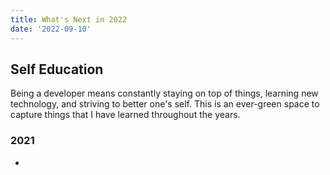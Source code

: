 ```yaml
---
title: What's Next in 2022
date: '2022-09-10'
---
```


## Self Education

Being a developer means constantly staying on top of things,
learning new technology,
and striving to better one's self.
This is an ever-green space to capture things that I have learned throughout the years.

### 2021

- 
